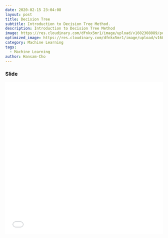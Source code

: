 ```yaml
---
date: 2020-02-15 23:04:08
layout: post
title: Decision Tree
subtitle: Introduction to Decision Tree Method.
description: Introduction to Decision Tree Method
image: https://res.cloudinary.com/dfnkx5mr1/image/upload/v1602308089/post_img/giphy_bptqvv.gif
optimized_image: https://res.cloudinary.com/dfnkx5mr1/image/upload/v1602308089/post_img/giphy_bptqvv.gif
category: Machine Learning
tags:
  - Machine Learning
author: Hansam-Cho
---
```


### Slide
<iframe src="//www.slideshare.net/slideshow/embed_code/key/bhojdy1x2o7Yfh" width="595" height="485" frameborder="0" marginwidth="0" marginheight="0" scrolling="no" style="border:1px solid #CCC; border-width:0px; margin-bottom:5px; max-width: 100%;" allowfullscreen> </iframe> 